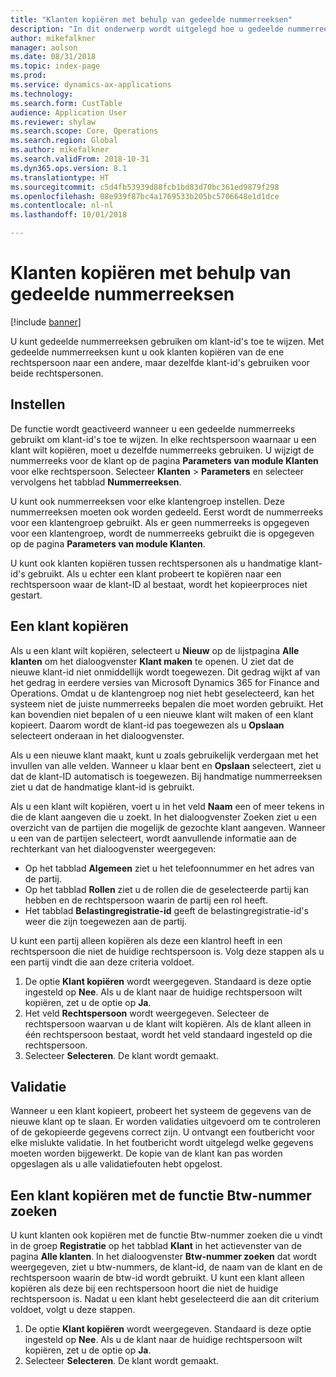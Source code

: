 ```yaml
---
title: "Klanten kopiëren met behulp van gedeelde nummerreeksen"
description: "In dit onderwerp wordt uitgelegd hoe u gedeelde nummerreeksen kunt gebruiken om een klant te kopiëren naar een andere rechtspersoon, maar met behoud van dezelfde klant-id."
author: mikefalkner
manager: aolson
ms.date: 08/31/2018
ms.topic: index-page
ms.prod: 
ms.service: dynamics-ax-applications
ms.technology: 
ms.search.form: CustTable
audience: Application User
ms.reviewer: shylaw
ms.search.scope: Core, Operations
ms.search.region: Global
ms.author: mikefalkner
ms.search.validFrom: 2018-10-31
ms.dyn365.ops.version: 8.1
ms.translationtype: HT
ms.sourcegitcommit: c5d4fb53939d88fcb1bd83d70bc361ed9879f298
ms.openlocfilehash: 08e939f87bc4a1769533b205bc5706648e1d1dce
ms.contentlocale: nl-nl
ms.lasthandoff: 10/01/2018

---
```


# <a name="copy-customers-by-using-shared-number-sequences"></a>Klanten kopiëren met behulp van gedeelde nummerreeksen

[!include [banner](../includes/banner.md)]

U kunt gedeelde nummerreeksen gebruiken om klant-id's toe te wijzen. Met gedeelde nummerreeksen kunt u ook klanten kopiëren van de ene rechtspersoon naar een andere, maar dezelfde klant-id's gebruiken voor beide rechtspersonen.

## <a name="setup"></a>Instellen

De functie wordt geactiveerd wanneer u een gedeelde nummerreeks gebruikt om klant-id's toe te wijzen. In elke rechtspersoon waarnaar u een klant wilt kopiëren, moet u dezelfde nummerreeks gebruiken. U wijzigt de nummerreeks voor de klant op de pagina **Parameters van module Klanten** voor elke rechtspersoon. Selecteer **Klanten** \> **Parameters** en selecteer vervolgens het tabblad **Nummerreeksen**.

U kunt ook nummerreeksen voor elke klantengroep instellen. Deze nummerreeksen moeten ook worden gedeeld. Eerst wordt de nummerreeks voor een klantengroep gebruikt. Als er geen nummerreeks is opgegeven voor een klantengroep, wordt de nummerreeks gebruikt die is opgegeven op de pagina **Parameters van module Klanten**.

U kunt ook klanten kopiëren tussen rechtspersonen als u handmatige klant-id's gebruikt. Als u echter een klant probeert te kopiëren naar een rechtspersoon waar de klant-ID al bestaat, wordt het kopieerproces niet gestart.

## <a name="copy-a-customer"></a>Een klant kopiëren

Als u een klant wilt kopiëren, selecteert u **Nieuw** op de lijstpagina **Alle klanten** om het dialoogvenster **Klant maken** te openen. U ziet dat de nieuwe klant-id niet onmiddellijk wordt toegewezen. Dit gedrag wijkt af van het gedrag in eerdere versies van Microsoft Dynamics 365 for Finance and Operations. Omdat u de klantengroep nog niet hebt geselecteerd, kan het systeem niet de juiste nummerreeks bepalen die moet worden gebruikt. Het kan bovendien niet bepalen of u een nieuwe klant wilt maken of een klant kopieert. Daarom wordt de klant-id pas toegewezen als u **Opslaan** selecteert onderaan in het dialoogvenster.

Als u een nieuwe klant maakt, kunt u zoals gebruikelijk verdergaan met het invullen van alle velden. Wanneer u klaar bent en **Opslaan** selecteert, ziet u dat de klant-ID automatisch is toegewezen. Bij handmatige nummerreeksen ziet u dat de handmatige klant-id is gebruikt.

Als u een klant wilt kopiëren, voert u in het veld **Naam** een of meer tekens in die de klant aangeven die u zoekt. In het dialoogvenster Zoeken ziet u een overzicht van de partijen die mogelijk de gezochte klant aangeven. Wanneer u een van de partijen selecteert, wordt aanvullende informatie aan de rechterkant van het dialoogvenster weergegeven:

- Op het tabblad **Algemeen** ziet u het telefoonnummer en het adres van de partij.
- Op het tabblad **Rollen** ziet u de rollen die de geselecteerde partij kan hebben en de rechtspersoon waarin de partij een rol heeft.
- Het tabblad **Belastingregistratie-id** geeft de belastingregistratie-id's weer die zijn toegewezen aan de partij.

U kunt een partij alleen kopiëren als deze een klantrol heeft in een rechtspersoon die niet de huidige rechtspersoon is. Volg deze stappen als u een partij vindt die aan deze criteria voldoet.

1. De optie **Klant kopiëren** wordt weergegeven. Standaard is deze optie ingesteld op **Nee**. Als u de klant naar de huidige rechtspersoon wilt kopiëren, zet u de optie op **Ja**. 
2. Het veld **Rechtspersoon** wordt weergegeven. Selecteer de rechtspersoon waarvan u de klant wilt kopiëren. Als de klant alleen in één rechtspersoon bestaat, wordt het veld standaard ingesteld op die rechtspersoon.
3. Selecteer **Selecteren**. De klant wordt gemaakt.

## <a name="validation"></a>Validatie

Wanneer u een klant kopieert, probeert het systeem de gegevens van de nieuwe klant op te slaan. Er worden validaties uitgevoerd om te controleren of de gekopieerde gegevens correct zijn. U ontvangt een foutbericht voor elke mislukte validatie. In het foutbericht wordt uitgelegd welke gegevens moeten worden bijgewerkt. De kopie van de klant kan pas worden opgeslagen als u alle validatiefouten hebt opgelost.

## <a name="copy-a-customer-by-using-tax-exempt-number-search-feature"></a>Een klant kopiëren met de functie Btw-nummer zoeken

U kunt klanten ook kopiëren met de functie Btw-nummer zoeken die u vindt in de groep **Registratie** op het tabblad **Klant** in het actievenster van de pagina **Alle klanten**. In het dialoogvenster **Btw-nummer zoeken** dat wordt weergegeven, ziet u btw-nummers, de klant-id, de naam van de klant en de rechtspersoon waarin de btw-id wordt gebruikt. U kunt een klant alleen kopiëren als deze bij een rechtspersoon hoort die niet de huidige rechtspersoon is. Nadat u een klant hebt geselecteerd die aan dit criterium voldoet, volgt u deze stappen.

1. De optie **Klant kopiëren** wordt weergegeven. Standaard is deze optie ingesteld op **Nee**. Als u de klant naar de huidige rechtspersoon wilt kopiëren, zet u de optie op **Ja**. 
2. Selecteer **Selecteren**. De klant wordt gemaakt.

